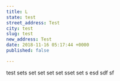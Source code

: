 ```yaml
---
title: L
state: test
street_address: Test
city: test
slug: test
new_address: Test
date: 2018-11-16 05:17:44 +0000
published: false

---
```

test sets set  set  set set sset set s esd sdf sf